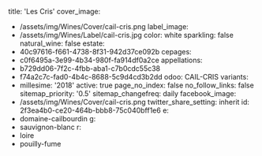 title: 'Les Cris'
cover_image:
  - /assets/img/Wines/Cover/cail-cris.png
label_image:
  - /assets/img/Wines/Label/cail-cris.jpg
color: white
sparkling: false
natural_wine: false
estate:
  - 40c97616-f661-4738-8f31-942d37ce092b
cepages:
  - c0f6495a-3e99-4b34-980f-fa914df0a2ce
appellations:
  - b729dd06-7f2c-4fbb-aba1-c7b0cdc55c38
  - f74a2c7c-fad0-4b4c-8688-5c9d4cd3b2dd
odoo: CAIL-CRIS
variants:
  -
    millesime: '2018'
    active: true
page_no_index: false
no_follow_links: false
sitemap_priority: '0.5'
sitemap_changefreq: daily
facebook_image:
  - /assets/img/Wines/Cover/cail-cris.png
twitter_share_setting: inherit
id: 2f3ea4b0-ce20-464b-bbb8-75c040bff1e6
e:
  - domaine-cailbourdin
g:
  - sauvignon-blanc
r:
  - loire
  - pouilly-fume
